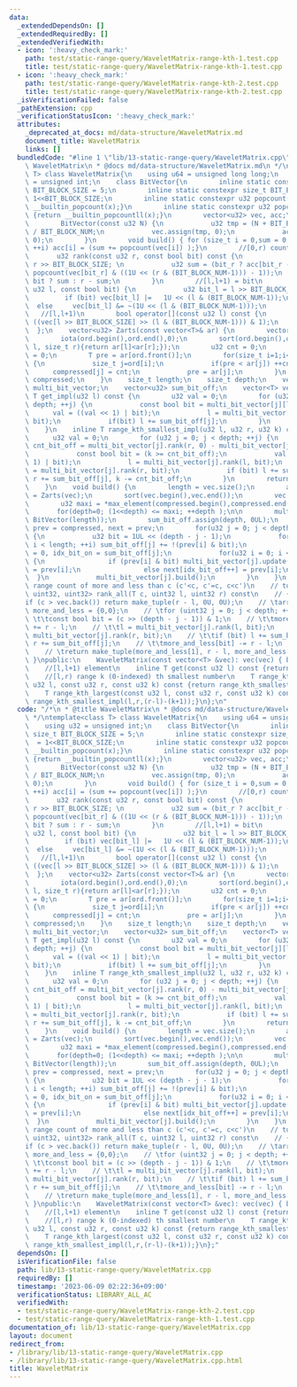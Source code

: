 ```yaml
---
data:
  _extendedDependsOn: []
  _extendedRequiredBy: []
  _extendedVerifiedWith:
  - icon: ':heavy_check_mark:'
    path: test/static-range-query/WaveletMatrix-range-kth-1.test.cpp
    title: test/static-range-query/WaveletMatrix-range-kth-1.test.cpp
  - icon: ':heavy_check_mark:'
    path: test/static-range-query/WaveletMatrix-range-kth-2.test.cpp
    title: test/static-range-query/WaveletMatrix-range-kth-2.test.cpp
  _isVerificationFailed: false
  _pathExtension: cpp
  _verificationStatusIcon: ':heavy_check_mark:'
  attributes:
    _deprecated_at_docs: md/data-structure/WaveletMatrix.md
    document_title: WaveletMatrix
    links: []
  bundledCode: "#line 1 \"lib/13-static-range-query/WaveletMatrix.cpp\"\n/*\n * @title\
    \ WaveletMatrix\n * @docs md/data-structure/WaveletMatrix.md\n */\ntemplate<class\
    \ T> class WaveletMatrix{\n    using u64 = unsigned long long;\n    using u32\
    \ = unsigned int;\n    class BitVector{\n        inline static constexpr size_t\
    \ BIT_BLOCK_SIZE = 5;\n        inline static constexpr size_t BIT_BLOCK_NUM  =\
    \ 1<<BIT_BLOCK_SIZE;\n        inline static constexpr u32 popcount(u32 x) {return\
    \ __builtin_popcount(x);}\n        inline static constexpr u32 popcount(u64 x)\
    \ {return __builtin_popcountll(x);}\n        vector<u32> vec, acc;\n    public:\n\
    \        BitVector(const u32 N) {\n            u32 tmp = (N + BIT_BLOCK_NUM-1)\
    \ / BIT_BLOCK_NUM;\n            vec.assign(tmp, 0);\n            acc.assign(tmp,\
    \ 0);\n        }\n        void build() { for (size_t i = 0,sum = 0; i < acc.size();\
    \ ++i) acc[i] = (sum += popcount(vec[i]) );}\n        //[0,r) count of bit\n \
    \       u32 rank(const u32 r, const bool bit) const {\n            u32 bit_r =\
    \ r >> BIT_BLOCK_SIZE; \n            u32 sum = (bit_r ? acc[bit_r - 1] : 0) +\
    \ popcount(vec[bit_r] & ((1U << (r & (BIT_BLOCK_NUM-1))) - 1));\n            return\
    \ bit ? sum : r - sum;\n        }\n        //[l,l+1) = bit\n        void update(const\
    \ u32 l, const bool bit) {\n            u32 bit_l = l >> BIT_BLOCK_SIZE;\n   \
    \         if (bit) vec[bit_l] |=   1U << (l & (BIT_BLOCK_NUM-1));\n          \
    \  else     vec[bit_l] &= ~(1U << (l & (BIT_BLOCK_NUM-1)));\n        }\n     \
    \   //[l,l+1)\n        bool operator[](const u32 l) const {\n            return\
    \ ((vec[l >> BIT_BLOCK_SIZE] >> (l & (BIT_BLOCK_NUM-1))) & 1);\n        }\n  \
    \  };\n    vector<u32> Zarts(const vector<T>& ar) {\n        vector<u32> ord(ar.size()),compressed(ar.size());\n\
    \        iota(ord.begin(),ord.end(),0);\n        sort(ord.begin(),ord.end(),[&](size_t\
    \ l, size_t r){return ar[l]<ar[r];});\n        u32 cnt = 0;\n        compressed.front()\
    \ = 0;\n        T pre = ar[ord.front()];\n        for(size_t i=1;i<ord.size();++i)\
    \ {\n            size_t j=ord[i];\n            if(pre < ar[j]) ++cnt;\n      \
    \      compressed[j] = cnt;\n            pre = ar[j];\n        }\n        return\
    \ compressed;\n    }\n    size_t length;\n    size_t depth;\n    vector<BitVector>\
    \ multi_bit_vector;\n    vector<u32> sum_bit_off;\n    vector<T> vec;\n\n    inline\
    \ T get_impl(u32 l) const {\n        u32 val = 0;\n        for (u32 j = 0; j <\
    \ depth; ++j) {\n            const bool bit = multi_bit_vector[j][l];\n      \
    \      val = ((val << 1) | bit);\n            l = multi_bit_vector[j].rank(l,\
    \ bit);\n            if(bit) l += sum_bit_off[j];\n        }\n        return vec[val];\n\
    \    }\n    inline T range_kth_smallest_impl(u32 l, u32 r, u32 k) const {\n  \
    \      u32 val = 0;\n        for (u32 j = 0; j < depth; ++j) {\n            u32\
    \ cnt_bit_off = multi_bit_vector[j].rank(r, 0) - multi_bit_vector[j].rank(l, 0);\n\
    \            const bool bit = (k >= cnt_bit_off);\n            val = ((val <<\
    \ 1) | bit);\n            l = multi_bit_vector[j].rank(l, bit);\n            r\
    \ = multi_bit_vector[j].rank(r, bit);\n            if (bit) l += sum_bit_off[j],\
    \ r += sum_bit_off[j], k -= cnt_bit_off;\n        }\n        return vec[val];\n\
    \    }\n    void build() {\n        length = vec.size();\n        auto compressed\
    \ = Zarts(vec);\n        sort(vec.begin(),vec.end());\n        vec.erase(unique(vec.begin(),vec.end()),vec.end());\n\
    \        u32 maxi = *max_element(compressed.begin(),compressed.end()) + 1;\n \
    \       for(depth=0; (1<<depth) <= maxi; ++depth );\n\n        multi_bit_vector.assign(depth,\
    \ BitVector(length));\n        sum_bit_off.assign(depth, 0UL);\n        vector<u32>\
    \ prev = compressed, next = prev;\n        for(u32 j = 0; j < depth; ++j,swap(prev,next))\
    \ {\n            u32 bit = 1UL << (depth - j - 1);\n            for(u32 i = 0;\
    \ i < length; ++i) sum_bit_off[j] += !(prev[i] & bit);\n            u32 idx_bit_off\
    \ = 0, idx_bit_on = sum_bit_off[j];\n            for(u32 i = 0; i < length; ++i)\
    \ {\n                if (prev[i] & bit) multi_bit_vector[j].update(i,1), next[idx_bit_on++]\
    \ = prev[i];\n                else next[idx_bit_off++] = prev[i];\n          \
    \  }\n            multi_bit_vector[j].build();\n        }\n    }\n    //[l,r)\
    \ range count of more and less than c (c'<c, c'=c, c<c')\n    // tuple<uint32,\
    \ uint32, uint32> rank_all(T c, uint32 l, uint32 r) const\n    // {\n    // \t\
    if (c > vec.back()) return make_tuple(r - l, 0U, 0U);\n    // \tarray<uint32,2>\
    \ more_and_less = {0,0};\n    // \tfor (uint32 j = 0; j < depth; ++j) {\n    //\
    \ \t\tconst bool bit = (c >> (depth - j - 1)) & 1;\n    // \t\tmore_and_less[bit]\
    \ += r - l;\n    // \t\tl = multi_bit_vector[j].rank(l, bit);\n    // \t\tr =\
    \ multi_bit_vector[j].rank(r, bit);\n    // \t\tif (bit) l += sum_bit_off[j],\
    \ r += sum_bit_off[j];\n    // \t\tmore_and_less[bit] -= r - l;\n    // \t}\n\
    \    // \treturn make_tuple(more_and_less[1], r - l, more_and_less[0]);\n    //\
    \ }\npublic:\n    WaveletMatrix(const vector<T> &vec): vec(vec) { build(); }\n\
    \    //[l,l+1) element\n    inline T get(const u32 l) const {return get_impl(l);}\n\
    \    //[l,r) range k (0-indexed) th smallest number\n    T range_kth_smallest(const\
    \ u32 l, const u32 r, const u32 k) const {return range_kth_smallest_impl(l,r,k);}\n\
    \    T range_kth_largest(const u32 l, const u32 r, const u32 k) const {return\
    \ range_kth_smallest_impl(l,r,(r-l)-(k+1));}\n};\n"
  code: "/*\n * @title WaveletMatrix\n * @docs md/data-structure/WaveletMatrix.md\n\
    \ */\ntemplate<class T> class WaveletMatrix{\n    using u64 = unsigned long long;\n\
    \    using u32 = unsigned int;\n    class BitVector{\n        inline static constexpr\
    \ size_t BIT_BLOCK_SIZE = 5;\n        inline static constexpr size_t BIT_BLOCK_NUM\
    \  = 1<<BIT_BLOCK_SIZE;\n        inline static constexpr u32 popcount(u32 x) {return\
    \ __builtin_popcount(x);}\n        inline static constexpr u32 popcount(u64 x)\
    \ {return __builtin_popcountll(x);}\n        vector<u32> vec, acc;\n    public:\n\
    \        BitVector(const u32 N) {\n            u32 tmp = (N + BIT_BLOCK_NUM-1)\
    \ / BIT_BLOCK_NUM;\n            vec.assign(tmp, 0);\n            acc.assign(tmp,\
    \ 0);\n        }\n        void build() { for (size_t i = 0,sum = 0; i < acc.size();\
    \ ++i) acc[i] = (sum += popcount(vec[i]) );}\n        //[0,r) count of bit\n \
    \       u32 rank(const u32 r, const bool bit) const {\n            u32 bit_r =\
    \ r >> BIT_BLOCK_SIZE; \n            u32 sum = (bit_r ? acc[bit_r - 1] : 0) +\
    \ popcount(vec[bit_r] & ((1U << (r & (BIT_BLOCK_NUM-1))) - 1));\n            return\
    \ bit ? sum : r - sum;\n        }\n        //[l,l+1) = bit\n        void update(const\
    \ u32 l, const bool bit) {\n            u32 bit_l = l >> BIT_BLOCK_SIZE;\n   \
    \         if (bit) vec[bit_l] |=   1U << (l & (BIT_BLOCK_NUM-1));\n          \
    \  else     vec[bit_l] &= ~(1U << (l & (BIT_BLOCK_NUM-1)));\n        }\n     \
    \   //[l,l+1)\n        bool operator[](const u32 l) const {\n            return\
    \ ((vec[l >> BIT_BLOCK_SIZE] >> (l & (BIT_BLOCK_NUM-1))) & 1);\n        }\n  \
    \  };\n    vector<u32> Zarts(const vector<T>& ar) {\n        vector<u32> ord(ar.size()),compressed(ar.size());\n\
    \        iota(ord.begin(),ord.end(),0);\n        sort(ord.begin(),ord.end(),[&](size_t\
    \ l, size_t r){return ar[l]<ar[r];});\n        u32 cnt = 0;\n        compressed.front()\
    \ = 0;\n        T pre = ar[ord.front()];\n        for(size_t i=1;i<ord.size();++i)\
    \ {\n            size_t j=ord[i];\n            if(pre < ar[j]) ++cnt;\n      \
    \      compressed[j] = cnt;\n            pre = ar[j];\n        }\n        return\
    \ compressed;\n    }\n    size_t length;\n    size_t depth;\n    vector<BitVector>\
    \ multi_bit_vector;\n    vector<u32> sum_bit_off;\n    vector<T> vec;\n\n    inline\
    \ T get_impl(u32 l) const {\n        u32 val = 0;\n        for (u32 j = 0; j <\
    \ depth; ++j) {\n            const bool bit = multi_bit_vector[j][l];\n      \
    \      val = ((val << 1) | bit);\n            l = multi_bit_vector[j].rank(l,\
    \ bit);\n            if(bit) l += sum_bit_off[j];\n        }\n        return vec[val];\n\
    \    }\n    inline T range_kth_smallest_impl(u32 l, u32 r, u32 k) const {\n  \
    \      u32 val = 0;\n        for (u32 j = 0; j < depth; ++j) {\n            u32\
    \ cnt_bit_off = multi_bit_vector[j].rank(r, 0) - multi_bit_vector[j].rank(l, 0);\n\
    \            const bool bit = (k >= cnt_bit_off);\n            val = ((val <<\
    \ 1) | bit);\n            l = multi_bit_vector[j].rank(l, bit);\n            r\
    \ = multi_bit_vector[j].rank(r, bit);\n            if (bit) l += sum_bit_off[j],\
    \ r += sum_bit_off[j], k -= cnt_bit_off;\n        }\n        return vec[val];\n\
    \    }\n    void build() {\n        length = vec.size();\n        auto compressed\
    \ = Zarts(vec);\n        sort(vec.begin(),vec.end());\n        vec.erase(unique(vec.begin(),vec.end()),vec.end());\n\
    \        u32 maxi = *max_element(compressed.begin(),compressed.end()) + 1;\n \
    \       for(depth=0; (1<<depth) <= maxi; ++depth );\n\n        multi_bit_vector.assign(depth,\
    \ BitVector(length));\n        sum_bit_off.assign(depth, 0UL);\n        vector<u32>\
    \ prev = compressed, next = prev;\n        for(u32 j = 0; j < depth; ++j,swap(prev,next))\
    \ {\n            u32 bit = 1UL << (depth - j - 1);\n            for(u32 i = 0;\
    \ i < length; ++i) sum_bit_off[j] += !(prev[i] & bit);\n            u32 idx_bit_off\
    \ = 0, idx_bit_on = sum_bit_off[j];\n            for(u32 i = 0; i < length; ++i)\
    \ {\n                if (prev[i] & bit) multi_bit_vector[j].update(i,1), next[idx_bit_on++]\
    \ = prev[i];\n                else next[idx_bit_off++] = prev[i];\n          \
    \  }\n            multi_bit_vector[j].build();\n        }\n    }\n    //[l,r)\
    \ range count of more and less than c (c'<c, c'=c, c<c')\n    // tuple<uint32,\
    \ uint32, uint32> rank_all(T c, uint32 l, uint32 r) const\n    // {\n    // \t\
    if (c > vec.back()) return make_tuple(r - l, 0U, 0U);\n    // \tarray<uint32,2>\
    \ more_and_less = {0,0};\n    // \tfor (uint32 j = 0; j < depth; ++j) {\n    //\
    \ \t\tconst bool bit = (c >> (depth - j - 1)) & 1;\n    // \t\tmore_and_less[bit]\
    \ += r - l;\n    // \t\tl = multi_bit_vector[j].rank(l, bit);\n    // \t\tr =\
    \ multi_bit_vector[j].rank(r, bit);\n    // \t\tif (bit) l += sum_bit_off[j],\
    \ r += sum_bit_off[j];\n    // \t\tmore_and_less[bit] -= r - l;\n    // \t}\n\
    \    // \treturn make_tuple(more_and_less[1], r - l, more_and_less[0]);\n    //\
    \ }\npublic:\n    WaveletMatrix(const vector<T> &vec): vec(vec) { build(); }\n\
    \    //[l,l+1) element\n    inline T get(const u32 l) const {return get_impl(l);}\n\
    \    //[l,r) range k (0-indexed) th smallest number\n    T range_kth_smallest(const\
    \ u32 l, const u32 r, const u32 k) const {return range_kth_smallest_impl(l,r,k);}\n\
    \    T range_kth_largest(const u32 l, const u32 r, const u32 k) const {return\
    \ range_kth_smallest_impl(l,r,(r-l)-(k+1));}\n};"
  dependsOn: []
  isVerificationFile: false
  path: lib/13-static-range-query/WaveletMatrix.cpp
  requiredBy: []
  timestamp: '2023-06-09 02:22:36+09:00'
  verificationStatus: LIBRARY_ALL_AC
  verifiedWith:
  - test/static-range-query/WaveletMatrix-range-kth-2.test.cpp
  - test/static-range-query/WaveletMatrix-range-kth-1.test.cpp
documentation_of: lib/13-static-range-query/WaveletMatrix.cpp
layout: document
redirect_from:
- /library/lib/13-static-range-query/WaveletMatrix.cpp
- /library/lib/13-static-range-query/WaveletMatrix.cpp.html
title: WaveletMatrix
---
```

